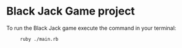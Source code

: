 # Black Jack Game project

To run the Black Jack game execute the command in your terminal:

         ruby ./main.rb

